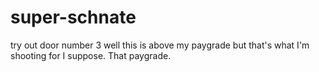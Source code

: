 # super-schnate
try out door number 3
well this is above my paygrade but that's what I'm shooting for I suppose. That paygrade.
